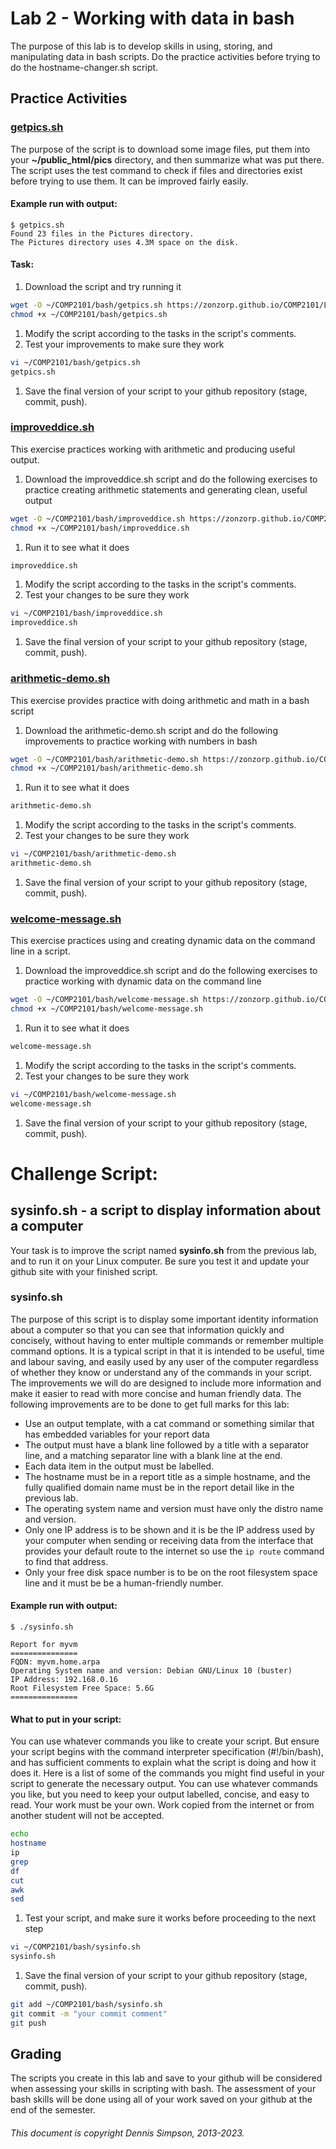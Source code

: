 # Lab 2 - Working with data in bash
The purpose of this lab is to develop skills in using, storing, and manipulating data in bash scripts. Do the practice activities before trying to do the hostname-changer.sh script.

## Practice Activities

### [getpics.sh](scripts-lab2/getpics.sh)
The purpose of the script is to download some image files, put them into your **~/public_html/pics** directory, and then summarize what was put there. The script uses the test command to check if files and directories exist before trying to use them. It can be improved fairly easily.

#### Example run with output:
```
$ getpics.sh
Found 23 files in the Pictures directory.
The Pictures directory uses 4.3M space on the disk.
```
#### Task:
1. Download the script and try running it
```bash
wget -O ~/COMP2101/bash/getpics.sh https://zonzorp.github.io/COMP2101/Labs/bash/scripts-lab2/getpics.sh
chmod +x ~/COMP2101/bash/getpics.sh
```
1. Modify the script according to the tasks in the script's comments.
1. Test your improvements to make sure they work
```bash
vi ~/COMP2101/bash/getpics.sh
getpics.sh
```
1. Save the final version of your script to your github repository (stage, commit, push).

### [improveddice.sh](scripts-lab2/improveddice.sh)
This exercise practices working with arithmetic and producing useful output.
1. Download the improveddice.sh script and do the following exercises to practice creating arithmetic statements and generating clean, useful output
```bash
wget -O ~/COMP2101/bash/improveddice.sh https://zonzorp.github.io/COMP2101/Labs/bash/scripts-lab2/improveddice.sh
chmod +x ~/COMP2101/bash/improveddice.sh
```
1. Run it to see what it does
```bash
improveddice.sh
```
1. Modify the script according to the tasks in the script's comments.
1. Test your changes to be sure they work
```bash
vi ~/COMP2101/bash/improveddice.sh
improveddice.sh
```
1. Save the final version of your script to your github repository (stage, commit, push).

### [arithmetic-demo.sh](scripts-lab2/arithmetic-demo.sh)
This exercise provides practice with doing arithmetic and math in a bash script
1. Download the arithmetic-demo.sh script and do the following improvements to practice working with numbers in bash
```bash
wget -O ~/COMP2101/bash/arithmetic-demo.sh https://zonzorp.github.io/COMP2101/Labs/bash/scripts-lab2/arithmetic-demo.sh
chmod +x ~/COMP2101/bash/arithmetic-demo.sh
```
1. Run it to see what it does
```bash
arithmetic-demo.sh
```
1. Modify the script according to the tasks in the script's comments.
1. Test your changes to be sure they work
```bash
vi ~/COMP2101/bash/arithmetic-demo.sh
arithmetic-demo.sh
```
1. Save the final version of your script to your github repository (stage, commit, push).

### [welcome-message.sh](scripts-lab2/welcome-example.sh)
This exercise practices using and creating dynamic data on the command line in a script.
1. Download the improveddice.sh script and do the following exercises to practice working with dynamic data on the command line
```bash
wget -O ~/COMP2101/bash/welcome-message.sh https://zonzorp.github.io/COMP2101/Labs/bash/scripts-lab2/welcome-example.sh
chmod +x ~/COMP2101/bash/welcome-message.sh
```
1. Run it to see what it does
```bash
welcome-message.sh
```
1. Modify the script according to the tasks in the script's comments.
1. Test your changes to be sure they work
```bash
vi ~/COMP2101/bash/welcome-message.sh
welcome-message.sh
```
1. Save the final version of your script to your github repository (stage, commit, push).


# Challenge Script:
## sysinfo.sh - a script to display information about a computer

Your task is to improve the script named **sysinfo.sh** from the previous lab, and to run it on your Linux computer. Be sure you test it and update your github site with your finished script.

### sysinfo.sh
The purpose of this script is to display some important identity information about a computer so that you can see that information quickly and concisely, without having to enter multiple commands or remember multiple command options. It is a typical script in that it is intended to be useful, time and labour saving, and easily used by any user of the computer regardless of whether they know or understand any of the commands in your script.
The improvements we will do are designed to include more information and make it easier to read with more concise and human friendly data. The following improvements are to be done to get full marks for this lab:
* Use an output template, with a cat command or something similar that has embedded variables for your report data
* The output must have a blank line followed by a title with a separator line, and a matching separator line with a blank line at the end.
* Each data item in the output must be labelled.
* The hostname must be in a report title as a simple hostname, and the fully qualified domain name must be in the report detail like in the previous lab.
* The operating system name and version must have only the distro name and version.
* Only one IP address is to be shown and it is be the IP address used by your computer when sending or receiving data from the interface that provides your default route to the internet so use the `ip route` command to find that address.
* Only your free disk space number is to be on the root filesystem space line and it must be be a human-friendly number.

#### Example run with output:
```
$ ./sysinfo.sh

Report for myvm
===============
FQDN: myvm.home.arpa
Operating System name and version: Debian GNU/Linux 10 (buster)
IP Address: 192.168.0.16 
Root Filesystem Free Space: 5.6G
===============

```

#### What to put in your script:
You can use whatever commands you like to create your script. But ensure your script begins with the command interpreter specification (#!/bin/bash), and has sufficient comments to explain what the script is doing and how it does it. Here is a list of some of the commands you might find useful in your script to generate the necessary output. You can use whatever commands you like, but you need to keep your output labelled, concise, and easy to read. Your work must be your own. Work copied from the internet or from another student will not be accepted.
```bash
echo
hostname
ip
grep
df
cut
awk
sed
```

1. Test your script, and make sure it works before proceeding to the next step
```bash
vi ~/COMP2101/bash/sysinfo.sh
sysinfo.sh
```

1. Save the final version of your script to your github repository (stage, commit, push).
```bash
git add ~/COMP2101/bash/sysinfo.sh
git commit -m "your commit comment"
git push
```

## Grading
The scripts you create in this lab and save to your github will be considered when assessing your skills in scripting with bash. The assessment of your bash skills will be done using all of your work saved on your github at the end of the semester.

###### This document is copyright Dennis Simpson, 2013-2023.
